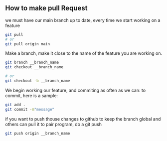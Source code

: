 ## How to make pull Request

we must have our main branch up to date, every time we start working on a feature

```sh
git pull
# or 
git pull origin main
```

Make a branch, make it close to the name of the feature you are working on.

```sh
git branch __branch_name
git checkout __branch_name

# or
git checkout -b __branch_name
```

We begin working our feature, and commiting as often as we can:
to commit, here is a sample:

```sh
git add .
git commit -m"message"
```

if you want to push thouse changes to github to keep the branch global and others can
pull it to pair program, do a git push

```sh
git push origin __branch_name
```

